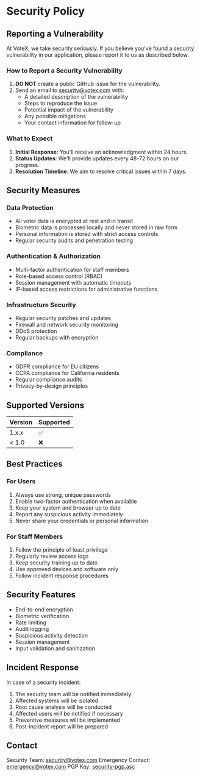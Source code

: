 # Security Policy

## Reporting a Vulnerability

At VoteX, we take security seriously. If you believe you've found a security vulnerability in our application, please report it to us as described below.

### How to Report a Security Vulnerability

1. **DO NOT** create a public GitHub issue for the vulnerability.
2. Send an email to [security@votex.com](mailto:security@votex.com) with:
   - A detailed description of the vulnerability
   - Steps to reproduce the issue
   - Potential impact of the vulnerability
   - Any possible mitigations
   - Your contact information for follow-up

### What to Expect

1. **Initial Response**: You'll receive an acknowledgment within 24 hours.
2. **Status Updates**: We'll provide updates every 48-72 hours on our progress.
3. **Resolution Timeline**: We aim to resolve critical issues within 7 days.

## Security Measures

### Data Protection

- All voter data is encrypted at rest and in transit
- Biometric data is processed locally and never stored in raw form
- Personal information is stored with strict access controls
- Regular security audits and penetration testing

### Authentication & Authorization

- Multi-factor authentication for staff members
- Role-based access control (RBAC)
- Session management with automatic timeouts
- IP-based access restrictions for administrative functions

### Infrastructure Security

- Regular security patches and updates
- Firewall and network security monitoring
- DDoS protection
- Regular backups with encryption

### Compliance

- GDPR compliance for EU citizens
- CCPA compliance for California residents
- Regular compliance audits
- Privacy-by-design principles

## Supported Versions

| Version | Supported          |
| ------- | ------------------ |
| 1.x.x   | :white_check_mark: |
| < 1.0   | :x:                |

## Best Practices

### For Users

1. Always use strong, unique passwords
2. Enable two-factor authentication when available
3. Keep your system and browser up to date
4. Report any suspicious activity immediately
5. Never share your credentials or personal information

### For Staff Members

1. Follow the principle of least privilege
2. Regularly review access logs
3. Keep security training up to date
4. Use approved devices and software only
5. Follow incident response procedures

## Security Features

- End-to-end encryption
- Biometric verification
- Rate limiting
- Audit logging
- Suspicious activity detection
- Session management
- Input validation and sanitization

## Incident Response

In case of a security incident:

1. The security team will be notified immediately
2. Affected systems will be isolated
3. Root cause analysis will be conducted
4. Affected users will be notified if necessary
5. Preventive measures will be implemented
6. Post-incident report will be prepared

## Contact

Security Team: [security@votex.com](mailto:security@votex.com)
Emergency Contact: [emergency@votex.com](mailto:emergency@votex.com)
PGP Key: [security-pgp.asc](https://votex.com/security-pgp.asc)
